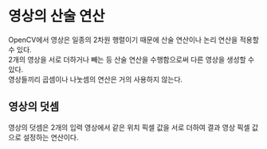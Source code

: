 # 영상의 산술 연산

OpenCV에서 영상은 일종의 2차원 행렬이기 때문에 산술 연산이나 논리 연산을 적용할 수 있다.
<br>
2개의 영상을 서로 더하거나 빼는 등 산술 연산을 수행함으로써 다른 영상을 생성할 수 있다.
<br>
영상들끼리 곱셈이나 나눗셈의 연산은 거의 사용하지 않는다.

## 영상의 덧셈
영상의 덧셈은 2개의 입력 영상에서 같은 위치 픽셀 값을 서로 더하여 결과 영상 픽셀 값으로 설정하는 연산이다.
